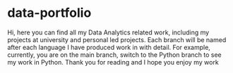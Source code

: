 # data-portfolio
Hi, here you can find all my Data Analytics related work, including my projects at university and personal led projects.
Each branch will be named after each language I have produced work in with detail.
For example, currently, you are on the main branch, switch to the Python branch to see my work in Python.
Thank you for reading and I hope you enjoy my work

